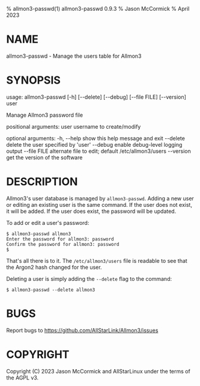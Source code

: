 % allmon3-passwd(1) allmon3-passwd 0.9.3
% Jason McCormick
% April 2023

# NAME
allmon3-passwd - Manage the users table for Allmon3

# SYNOPSIS
usage: allmon3-passwd [-h] [--delete] [--debug] [--file FILE] [--version] user

Manage Allmon3 password file

positional arguments:
  user         username to create/modify

optional arguments:
  -h, --help   show this help message and exit
  --delete     delete the user specified by 'user'
  --debug      enable debug-level logging output
  --file FILE  alternate file to edit; default /etc/allmon3/users
  --version    get the version of the software

# DESCRIPTION
Allmon3's user database is managed by `allmon3-passwd`. Adding a new user
or editing an existing user is the same command. If the user does not exist,
it will be added. If the user does exist, the password will be updated.

To add or edit a user's password:
```
$ allmon3-passwd allmon3
Enter the password for allmon3: password
Confirm the password for allmon3: password
$
```

That's all there is to it. The `/etc/allmon3/users` file is readable to see that the
Argon2 hash changed for the user.

Deleting a user is simply adding the `--delete` flag to the command:

```
$ allmon3-passwd --delete allmon3
```

# BUGS
Report bugs to https://github.com/AllStarLink/Allmon3/issues

# COPYRIGHT
Copyright (C) 2023 Jason McCormick and AllStarLinux
under the terms of the AGPL v3.



